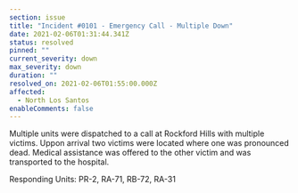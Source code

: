 ```yaml
---
section: issue
title: "Incident #0101 - Emergency Call - Multiple Down"
date: 2021-02-06T01:31:44.341Z
status: resolved
pinned: ""
current_severity: down
max_severity: down
duration: ""
resolved_on: 2021-02-06T01:55:00.000Z
affected:
  - North Los Santos
enableComments: false
---
```

Multiple units were dispatched to a call at Rockford Hills with multiple victims. Uppon arrival two victims were located where one was pronounced dead. Medical assistance was offered to the other victim and was transported to the hospital.

Responding Units: PR-2, RA-71, RB-72, RA-31